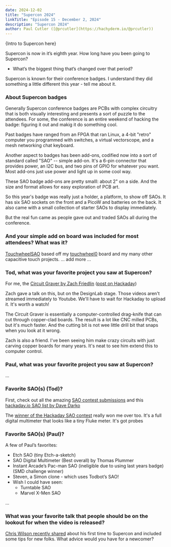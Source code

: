 ```yaml
---
date: 2024-12-02
title: "Supercon 2024"
linkTitle: "Episode 15 - December 2, 2024"
description: "Supercon 2024"
author: Paul Cutler ([@prcutler](https://hachyderm.io/@prcutler))
---
```


{Intro to Supercon here}

Supercon is now in it’s eighth year.  How long have you been going to Supercon?
* What’s the biggest thing that’s changed over that period?

Supercon is known for their conference badges.  I understand they did something a little different this year - tell me about it.

### About Supercon badges

Generally Supercon conference badges are PCBs with complex circuitry that is both visually
interesting and presents a sort of puzzle to the attendees. For some, the conference is an
entire weekend of hacking the badge: figuring it out and makig it do something cool.

Past badges have ranged from an FPGA that ran Linux, a 4-bit "retro" computer you programmed with switches, a virtual vectorscope, and a mesh networking chat keyboard.

Another aspect to badges has been add-ons, codified now into a sort of standard called "SAO"
-- simple add-on. It's a 6-pin connector that provides power, an I2C bus, and two pins of GPIO for whatever you want. Most add-ons just use power and light up in some cool way.

These SAO badge add-ons are pretty smalll: about 2" on a side.
And the size and format allows for easy exploration of PCB art.

So this year's badge was really just a holder, a platform, to show off SAOs.
It has six SAO sockets on the front and a PicoW and batteries on the back.
It also came with a small collection of starter SAOs to display immediately.

But the real fun came as people gave out and traded SAOs all during the conference.

### And your simple add on board was included for most attendees?  What was it?

[TouchwheelSAO](https://github.com/todbot/TouchwheelSAO) based off my [touchwheel0](https://github.com/todbot/TouchwheelSAO) board and my many other capacitive touch projects.
... add more ...

### Tod, what was your favorite project you saw at Supercon?

For me, the [Circuit Graver by Zach Friedlin](https://hackaday.io/project/197182-the-circuit-graver) ([post on Hackaday](https://hackaday.com/2024/11/06/rapid-prototyping-pcbs-with-the-circuit-graver/))

Zach gave a talk on this, but on the DesignLab stage. Those videos aren't streamed immediately to Youtube. We'll have to wait for Hackaday to upload it. It's worth a watch!

The Circuit Graver is essentially a computer-controlled drag-knife that can cut through copper-clad boards.
The result is a lot like CNC milled PCBs, but it's *much* faster.
And the cutting bit is not wee little drill bit that snaps when you look at it wrong.

Zach is also a friend. I've been seeing him make crazy circuits with just carving copper boards for many years. It's neat to see him extend this to computer control.

### Paul, what was your favorite project you saw at Supercon?

...

### Favorite SAO(s) (Tod)?

  First, check out all the amazing [SAO contest submissions](https://hackaday.io/submissions/supercon-8-sao-contest/list) and this
  [hackaday.io SAO list by Dave Darko](https://hackaday.io/list/165860-simple-add-on-badges)

  The [winner of the Hackaday SAO contest](https://hackaday.com/2024/11/04/supercon-2024-badge-add-on-winners/) really won me over too.
  It's a full digital multimeter that looks like a tiny Fluke meter. It's got probes

### Favorite SAO(s) (Paul)?

A few of Paul’s favorites:
* Etch SAO (tiny Etch-a-sketch)
* SAO Digital Multimeter (Best overall) by Thomas Plummer
* Instant Arcade’s Pac-man SAO (ineligible due to using last years badge) (SMD challenge winner)
* Steven, a Simon clone - which uses Todbot’s SAO!
* Wish I could have seen:
  * Turntable SAO
  * Marvel X-Men SAO


...

### What was your favorite talk that people should be on the lookout for when the video is released?

[Chris Wilson recently shared](https://cdwilson.dev/articles/hackaday-supercon-2024/?utm_source=pocket_shared) about his first time to Supercon and included some tips for new folks. What advice would you have for a newcomer?
